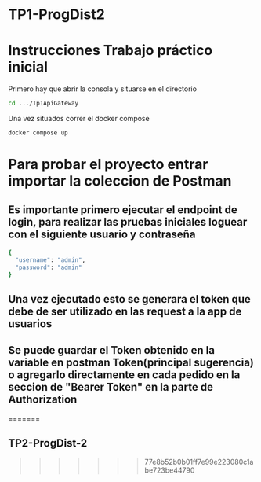 # TP1-ProgDist2

# Instrucciones Trabajo práctico inicial

Primero hay que abrir la consola y situarse en el directorio

```bash
cd .../Tp1ApiGateway
```

Una vez situados correr el docker compose

```bash
docker compose up
```

# Para probar el proyecto entrar importar la coleccion de Postman

## Es importante primero ejecutar el endpoint de login, para realizar las pruebas iniciales loguear con el siguiente usuario y contraseña

```bash
{
  "username": "admin",
  "password": "admin"
}
```

## Una vez ejecutado esto se generara el token que debe de ser utilizado en las request a la app de usuarios

## Se puede guardar el Token obtenido en la variable en postman Token(principal sugerencia) o agregarlo directamente en cada pedido en la seccion de "Bearer Token" en la parte de Authorization
=======
## TP2-ProgDist-2
>>>>>>> 77e8b52b0b01ff7e99e223080c1abe723be44790
